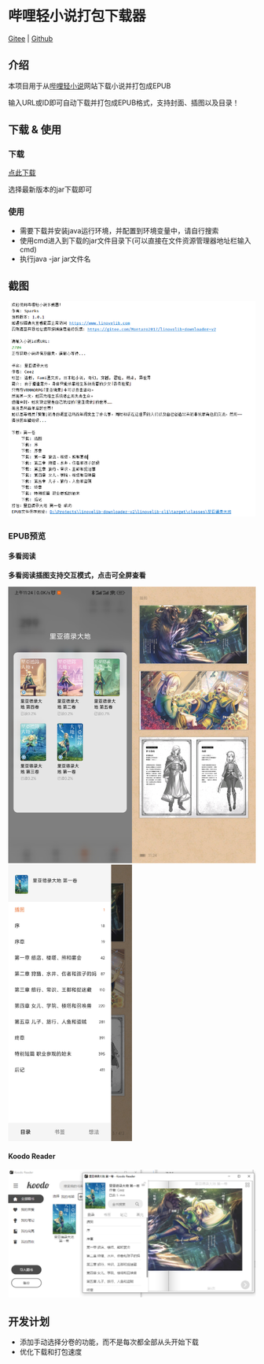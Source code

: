 # 哔哩轻小说打包下载器

[Gitee](https://gitee.com/Montaro2017/linovelib-downloader-v2) | [Github](https://github.com/Montaro2017/linovelib-downloader-v2)

## 介绍

本项目用于从[哔哩轻小说](https://www.linovelib.com)网站下载小说并打包成EPUB

输入URL或ID即可自动下载并打包成EPUB格式，支持封面、插图以及目录！

## 下载 & 使用

### 下载
[点此下载](https://gitee.com/Montaro2017/linovelib-downloader-v2/releases)

选择最新版本的jar下载即可

### 使用
 - 需要下载并安装java运行环境，并配置到环境变量中，请自行搜索
 - 使用cmd进入到下载的jar文件目录下(可以直接在文件资源管理器地址栏输入cmd)
 - 执行java -jar jar文件名


## 截图
![使用](./images/use.png)

### EPUB预览

#### 多看阅读

**多看阅读插图支持交互模式，点击可全屏查看**

<img src="./images/duokan-1.jpg" width="50%" style="width:50%"/><img src="./images/duokan-2.jpg" width="50%" style="width:50%"/>
<img src="./images/duokan-3.jpg" width="50%" style="width:50%"/>

#### Koodo Reader

![Koodo-1](./images/koodo-1.png)

## 开发计划
 - 添加手动选择分卷的功能，而不是每次都全部从头开始下载
 - 优化下载和打包速度
